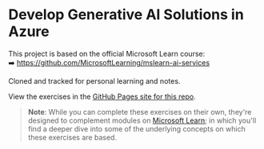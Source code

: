 # Develop Generative AI Solutions in Azure

This project is based on the official Microsoft Learn course:  
➡️ https://github.com/MicrosoftLearning/mslearn-ai-services

Cloned and tracked for personal learning and notes.

View the exercises in the [GitHub Pages site for this repo](https://microsoftlearning.github.io/mslearn-ai-services/).


> **Note**: While you can complete these exercises on their own, they're designed to complement modules on [Microsoft Learn](https://learn.microsoft.com/training/paths/get-started-azure-ai/); in which you'll find a deeper dive into some of the underlying concepts on which these exercises are based.
